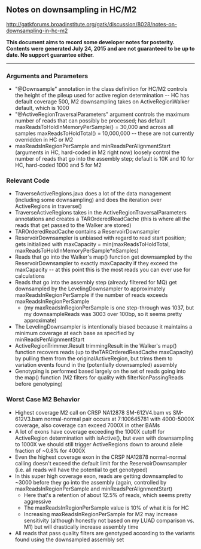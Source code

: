 ## Notes on downsampling in HC/M2

http://gatkforums.broadinstitute.org/gatk/discussion/8028/notes-on-downsampling-in-hc-m2

<p><strong>This document aims to record some developer notes for posterity. Contents were generated July 24, 2015 and are not guaranteed to be up to date. No support guarantee either.</strong></p>
<hr />
<h3>Arguments and Parameters</h3>
<ul>
<li>&quot;@Downsample&quot; annotation in the class definition for HC/M2 controls the height of the pileup used for active region determination -- HC has default coverage 500, M2 downsampling takes on ActiveRegionWalker default, which is 1000</li>
<li>&quot;@ActiveRegionTraversalParameters&quot; argument controls the maximum number of reads that can possibly be processed; has default maxReadsToHoldInMemoryPerSample() = 30,000 and across all samples maxReadsToHoldTotal() = 10,000,000 -- these are not currently overridden in HC or M2</li>
<li>maxReadsInRegionPerSample and minReadsPerAlignmentStart (arguments in HC, hard-coded in M2 right now) loosely control the number of reads that go into the assembly step; default is 10K and 10 for HC, hard-coded 1000 and 5 for M2</li>
</ul>
<h3>Relevant Code</h3>
<ul>
<li>TraverseActiveRegions.java does a lot of the data management (including some downsampling) and does the iteration over ActiveRegions in traverse()</li>
<li>TraverseActiveRegions takes in the ActiveRegionTraversalParameters annotations and creates a TAROrderedReadCache (this is where all the reads that get passed to the Walker are stored)</li>
<li>TAROrderedReadCache contains a ReservoirDownsampler </li>
<li>ReservoirDownsampler is unbiased with regard to read start position; gets initialized with maxCapacity = min(maxReadsToHoldTotal, maxReadsToHoldInMemoryPerSample*nSamples)</li>
<li>Reads that go into the Walker's map() function get downsampled by the ReservoirDownsampler to exactly maxCapacity if they exceed the maxCapacity -- at this point this is the most reads you can ever use for calculations</li>
<li>Reads that go into the assembly step (already filtered for MQ) get downsampled by the LevelingDownsampler to approximately maxReadsInRegionPerSample if the number of reads exceeds maxReadsInRegionPerSample
<ul>
<li>(my maxReadsInRegionPerSample is one step-through was 1037, but my downsampleReads was 3003 over 100bp, so it seems pretty approximate)</li>
</ul></li>
<li>The LevelingDownsampler is intentionally biased because it maintains a minimum coverage at each base as specified by minReadsPerAlignmentStart</li>
<li>ActiveRegionTrimmer.Result trimmingResult in the Walker's map() function recovers reads (up to theTAROrderedReadCache maxCapacity) by pulling them from the originalActiveRegion, but trims them to variation events found in the (potentially downsampled) assembly</li>
<li>Genotyping is performed based largely on the set of reads going into the map() function (M2 filters for quality with filterNonPassingReads before genotyping)</li>
</ul>
<h3>Worst Case M2 Behavior</h3>
<ul>
<li>Highest coverage M2 call on CRSP NA12878 SM-612V4.bam vs SM-612V3.bam normal-normal pair occurs at 7:100645781 with 4000-5000X coverage, also coverage can exceed 7000X in other BAMs</li>
<li>A lot of exons have coverage exceeding the 1000X cutoff for ActiveRegion determination with isActive(), but even with downsampling to 1000X we should still trigger ActiveRegions down to around allele fraction of ~0.8% for 4000X</li>
<li>Even the highest coverage exon in the CRSP NA12878 normal-normal calling doesn't exceed the default limit for the ReservoirDownsampler (i.e. all reads will have the potential to get genotyped)</li>
<li>In this super high coverage exon, reads are getting downsampled to ~3000 before they go into the assembly (again, controlled by maxReadsInRegionPerSample and minReadsPerAlignmentStart)
<ul>
<li>Here that's a retention of about 12.5% of reads, which seems pretty aggressive</li>
<li>The maxReadsInRegionPerSample value is 10% of what it is for HC</li>
<li>Increasing maxReadsInRegionPerSample for M2 may increase sensitivity (although honestly not based on my LUAD comparison vs. M1) but will drastically increase assembly time</li>
</ul></li>
<li>All reads that pass quality filters are genotyped according to the variants found using the downsampled assembly set</li>
</ul>